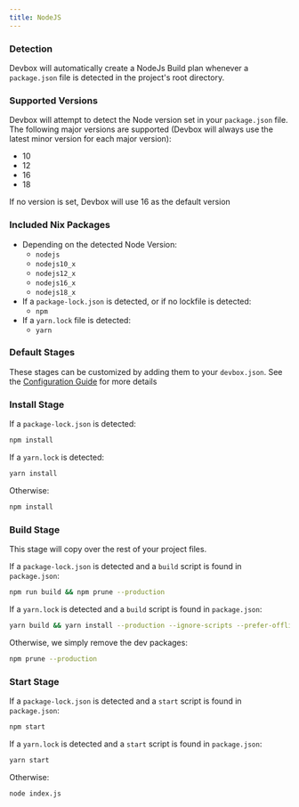 ```yaml
---
title: NodeJS
---
```


### Detection

Devbox will automatically create a NodeJs Build plan whenever a `package.json` file is detected in the project's root directory.

### Supported Versions

Devbox will attempt to detect the Node version set in your `package.json` file. The following major versions are supported (Devbox will always use the latest minor version for each major version):

-   10
-   12
-   16
-   18

If no version is set, Devbox will use 16 as the default version

### Included Nix Packages

-   Depending on the detected Node Version:
    -   `nodejs`
    -   `nodejs10_x`
    -   `nodejs12_x`
    -   `nodejs16_x`
    -   `nodejs18_x`
-   If a `package-lock.json` is detected, or if no lockfile is detected:
    -   `npm`
-   If a `yarn.lock` file is detected:
    -   `yarn`

### Default Stages

These stages can be customized by adding them to your `devbox.json`. See the [Configuration Guide](../configuration.md) for more details

### Install Stage

If a `package-lock.json` is detected:

```bash
npm install
```

If a `yarn.lock` is detected:

```bash
yarn install
```

Otherwise:

```bash
npm install
```

### Build Stage

This stage will copy over the rest of your project files.

If a `package-lock.json` is detected and a `build` script is found in `package.json`:

```bash
npm run build && npm prune --production
```

If a `yarn.lock` is detected and a `build` script is found in `package.json`:

```bash
yarn build && yarn install --production --ignore-scripts --prefer-offline
```

Otherwise, we simply remove the dev packages:

```bash
npm prune --production
```

### Start Stage

If a `package-lock.json` is detected and a `start` script is found in `package.json`:

```bash
npm start
```

If a `yarn.lock` is detected and a `start` script is found in `package.json`:

```bash
yarn start
```

Otherwise:

```bash
node index.js
```

